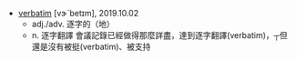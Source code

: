 - [verbatim](https://tw.dictionary.search.yahoo.com/search?p=verbatim) [vɝˋbetɪm], 2019.10.02
  - adj./adv. 逐字的（地）
  - n. 逐字翻譯
     會議記錄已經做得那麼詳盡，達到逐字翻譯(verbatim)，┬但還是沒有被挺(verbatim)、被支持

